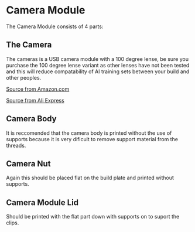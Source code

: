 # Camera Module
The Camera Module consists of 4 parts:

## The Camera
The cameras is a USB camera module with a 100 degree lense, be sure you purchase the 100 degree lense variant as other lenses have not been tested and this will reduce compatability of AI training sets between your build and other peoples. 

[Source from Amazon.com][Amazon-link]

[Source from Ali Express][Aliexpress-link]


## Camera Body 
It is reccomended that the camera body is printed without the use of supports because it is very dificult to remove support material from the threads. 

## Camera Nut
Again this should be placed flat on the build plate and printed without supports. 

## Camera Module Lid
Should be printed with the flat part down with supports on to suport the clips. 


[Amazon-link]: <https://www.amazon.com/dp/B01DRG250Qdcwxa>

[Aliexpress-link]: <https://www.aliexpress.com/item/4000614474904.html?spm=a2g0o.productlist.0.0.5f707621prYXZz&algo_pvid=d1db212b-8be3-41c3-bbe3-e88c7cc93bad&algo_exp_id=d1db212b-8be3-41c3-bbe3-e88c7cc93bad-59&pdp_ext_f=%7B"sku_id"%3A"10000004016284977"%7D&pdp_npi=2%40dis%21NOK%21263.94%21250.77%21%21%2192.79%21%21%402101e9d316664697050524419e75a3%2110000004016284977%21sea&curPageLogUid=ZHqutjEPQrzU>